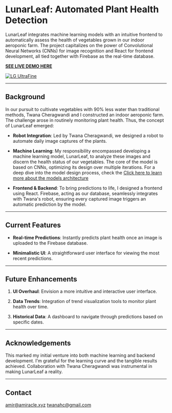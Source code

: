 # LunarLeaf: Automated Plant Health Detection 

LunarLeaf integrates machine learning models with an intuitive frontend to automatically assess the health of vegetables grown in our indoor aeroponic farm. The project capitalizes on the power of Convolutional Neural Networks (CNNs) for image recognition and React for frontend development, all tied together with Firebase as the real-time database.

**[SEE LIVE DEMO HERE](https://www.youtube.com/watch?v=Y7CumIW4SRY)**


[![LG UltraFine](https://github.com/amiracle1337/plant-health-detection/assets/122039464/53158b1d-eea1-4601-9651-c26e90991e32)](https://www.youtube.com/watch?v=Y7CumIW4SRY&feature=youtu.be)

---

## Background

In our pursuit to cultivate vegetables with 90% less water than traditional methods, Twana Cheragwandi and I constructed an indoor aeroponic farm. The challenge arose in routinely monitoring plant health. Thus, the concept of LunarLeaf emerged:

- **Robot Integration**: Led by Twana Cheragwandi, we designed a robot to automate daily image captures of the plants.
  
- **Machine Learning**: My responsibility encompassed developing a machine learning model, LunarLeaf, to analyze these images and discern the health status of our vegetables. The core of the model is based on CNNs, optimizing its design over multiple iterations. For a deep dive into the model design process, check the [Click here to learn more about the models architecture](https://github.com/amiracle1337/lunarleaf-ml-model)


- **Frontend & Backend**: To bring predictions to life, I designed a frontend using React. Firebase, acting as our database, seamlessly integrates with Twana's robot, ensuring every captured image triggers an automatic prediction by the model.

---

## Current Features

- **Real-time Predictions**: Instantly predicts plant health once an image is uploaded to the Firebase database.
  
- **Minimalistic UI**: A straightforward user interface for viewing the most recent predictions.

---

## Future Enhancements

1. **UI Overhaul**: Envision a more intuitive and interactive user interface.
  
2. **Data Trends**: Integration of trend visualization tools to monitor plant health over time.

3. **Historical Data**: A dashboard to navigate through predictions based on specific dates.

---

## Acknowledgements

This marked my initial venture into both machine learning and backend development. I'm grateful for the learning curve and the tangible results achieved. Collaboration with Twana Cheragwandi was instrumental in making LunarLeaf a reality.

---

## Contact

amir@amiracle.xyz
twanahc@gmail.com


